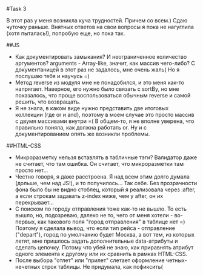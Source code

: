 #Task 3

В этот раз у меня возникла куча трудностей. Причем со всем.)
Сдаю чуточку раньше. Внятных ответов на свои вопросы я пока не нагуглила (хотя пыталась!), попробую еще, но пока так.

##JS

* Как документировать замыкания? И неограниченное количество аргументов? arguments - Array-like, значит, как массив чего-либо? С документаницей в этот раз не задалось, мне очень жаль( Но я послушаю тебя и научусь =)
* Метод reverse из модуля мне не понадобился, и это меня как-то напрягает. Наверное, его нужно было связать с sortBy, но мне показалось, что проще воспользоваться обычным reverse и самой решить, что возвращать.
* Я не знала, в каком виде нужно представить две итоговых коллекции (где or и and), поэтому в моем случае это просто массив с двумя массивами внутри =( В общем-то, я не вполне уверена, что правильно поняла, как должна работать or. Ну и с документированием опять же возникли проблемы. 

##HTML-CSS

* Микроразметку нельзя вставлять в табличные тэги? Валидатор даже не считает, что там ошибка. Он считает, что микроразметки там просто нет...
* Честно говоря, я даже расстроена. Я над всем этим долго думала (дольше, чем над JS!), и то получилось... Так себе. Без прозрачности фона было бы не видно стоблец, который я реализовала через :after, а если строкам задавать z-index ниже, чем у after, он их перекрывает... 
* С поиском по городу отправления тоже как-то не вышло. То есть вышло, но, подозреваю, далеко не то, чего от меня хотели - во-первых, как такового поля "город отправления" в таблице нет =) Поэтому я сделала вывод, что если тип рейса - отправление ("depart"), город по умолчанию будет Москва, а вот тем, из которых летят, мне пришлось задать дополнительные data-атрибуты и сделать цепочку. Потому что убей не знаю, как приравнять атрибут одного элемента к другому или их сравнить в рамках HTML-CSS.
* После выбора "отлет" или "прилет" слетает оформление четных-нечетных строк таблицы. Не придумала, как пофиксить(
